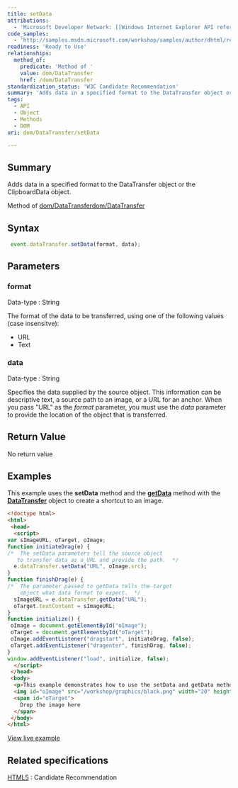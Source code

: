 ```yaml
---
title: setData
attributions:
  - 'Microsoft Developer Network: [[Windows Internet Explorer API reference](http://msdn.microsoft.com/en-us/library/ie/hh828809%28v=vs.85%29.aspx) Article]'
code_samples:
  - 'http://samples.msdn.microsoft.com/workshop/samples/author/dhtml/refs/setDataEX.htm'
readiness: 'Ready to Use'
relationships:
  method_of:
    predicate: 'Method of '
    value: dom/DataTransfer
    href: /dom/DataTransfer
standardization_status: 'W3C Candidate Recommendation'
summary: 'Adds data in a specified format to the DataTransfer object or the ClipboardData object.'
tags:
  - API
  - Object
  - Methods
  - DOM
uri: dom/DataTransfer/setData

---
```

## Summary

Adds data in a specified format to the DataTransfer object or the ClipboardData object.

Method of [dom/DataTransfer](/dom/DataTransfer)[dom/DataTransfer](/dom/DataTransfer)

## Syntax

``` js
 event.dataTransfer.setData(format, data);
```

## Parameters

### format

 Data-type
:   String

 The format of the data to be transferred, using one of the following values (case insensitve):

-   URL
-   Text

### data

 Data-type
:   String

 Specifies the data supplied by the source object. This information can be descriptive text, a source path to an image, or a URL for an anchor. When you pass "URL" as the *format* parameter, you must use the *data* parameter to provide the location of the object that is transferred.

## Return Value

No return value

## Examples

This example uses the **setData** method and the [**getData**](/dom/DataTransfer/getData) method with the [**DataTransfer**](/dom/DataTransfer) object to create a shortcut to an image.

``` html
<!doctype html>
<html>
 <head>
  <script>
var sImageURL, oTarget, oImage;
function initiateDrag(e) {
/*  The setData parameters tell the source object
   to transfer data as a URL and provide the path.  */
  e.dataTransfer.setData("URL", oImage.src);
}
function finishDrag(e) {
/*  The parameter passed to getData tells the target
    object what data format to expect.  */
  sImageURL = e.dataTransfer.getData("URL");
  oTarget.textContent = sImageURL;
}
function initialize() {
 oImage = document.getElementById("oImage");
 oTarget = document.getElementbyId("oTarget");
 oImage.addEventListener("dragstart", initiateDrag, false);
 oTarget.addEventListener("dragenter", finishDrag, false);
}
window.addEventListener("load", initialize, false);
  </script>
 </head>
 <body>
  <p>This example demonstrates how to use the setData and getData methods of the dataTransfer object to enable the source path of the image to be dragged.</p>
  <img id="oImage" src="/workshop/graphics/black.png" width="20" height="20" alt="Black">
  <span id="oTarget">
    Drop the image here
  </span>
 </body>
</html>
```

[View live example](http://samples.msdn.microsoft.com/workshop/samples/author/dhtml/refs/setDataEX.htm)

## Related specifications

[HTML5](http://www.w3.org/TR/html5/editing.html)
:   Candidate Recommendation
